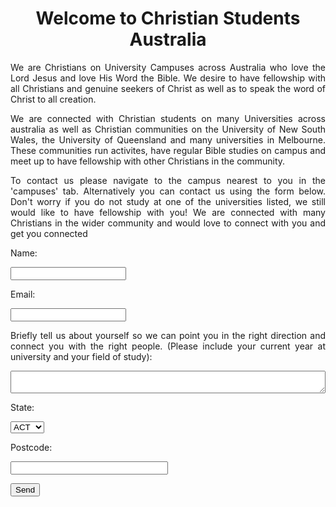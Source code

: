 <body background="blue sky.jpg">

<html>

<body background="blue sky.jpg">
  <h1 align="center"> Welcome to Christian Students Australia</h1>

<p align="justify"> We are Christians on University Campuses across Australia who love the Lord Jesus and love His Word the Bible. We desire to have fellowship with all Christians and genuine seekers of Christ as well as to speak the word of Christ to all creation.</p> 
  
<p align="justify"> We are connected with Christian students on many Universities across australia as well as Christian communities on the University of New South Wales, the University of Queensland and many universities in Melbourne. These communities run activites, have regular Bible studies on campus and meet up to have fellowship with other Christians in the community.</p>

<p align="justify">To contact us please navigate to the campus nearest to you in the 'campuses' tab. Alternatively you can contact us using the form below. Don't worry if you do not study at one of the universities listed, we still would like to have fellowship with you! We are connected with many Christians in the wider community and would love to connect with you and get you connected</p>

<p align="center"> 
  <form
  action="https://formspree.io/f/mnqowpzv"
  method="POST">
    
  <p align="left">
  Name:
  </p>
  <p align="left">
  <label>
    <input type="text">
  </label>
  </p>
  
  <p align="left">
  Email:
  </p>
  <p align="left">
  <label>
    <input type="text" name="_replyto">
  </label>
  </p>
  
  <p align="justify">
  Briefly tell us about yourself so we can point you in the right direction and connect you with the right people. (Please include your current year at university and your field of study):
  </p>
  <p align="left"> 
  <label>
    <textarea name="message" style="width:100%" style="height:300%"></textarea>
  </label>
  </p>
  
  <p align="left">
  State:
  </p>
  <p align="left">
  <select name="State" required>
    <option value="ACT">ACT</option>
    <option value="NSW">NSW</option>
    <option value="NT">NT</option>
    <option value="QLD">QLD</option>
    <option value="SA">SA</option>
    <option value="TAS">TAS</option>
    <option value="VIC">VIC</option>
    <option value="WA">WA</option>
  </select>
  </p>
 
  <p align="left">
  Postcode:
  </p>
  <p align="left">
  <label>
    <input type="text" style="width:50%">
  </label>
  </p>

  <p align="left">
  <button type="submit">Send</button>
  </p>
  
</form>
</p>

</body>



